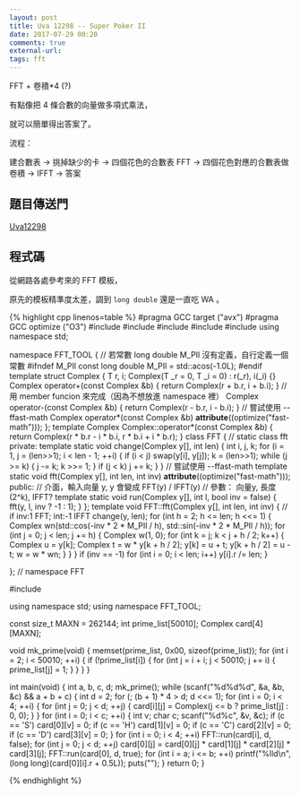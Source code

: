 ```yaml
---
layout: post
title: Uva 12298 -- Super Poker II
date: 2017-07-29 00:20
comments: true
external-url:
tags: fft
---
```


FFT + 卷積*4 (?)

有點像把 4 條合數的向量做多項式乘法，

就可以簡單得出答案了。

流程：

建合數表 -> 挑掉缺少的卡 -> 四個花色的合數表 FFT -> 四個花色對應的合數表做卷積 -> IFFT -> 答案

## 題目傳送門

[Uva12298](https://uva.onlinejudge.org/index.php?option=com_onlinejudge&Itemid=8&page=show_problem&problem=3719)

## 程式碼

從網路各處參考來的 FFT 模板，

原先的模板精準度太差，調到 `long double` 還是一直吃 WA 。

{% highlight cpp linenos=table %}
#pragma GCC target ("avx")
#pragma GCC optimize ("O3")
#include <algorithm>
#include <iostream>
#include <cmath>
#include <cstdio>
#include <cstring>
using namespace std;

namespace FFT_TOOL {
    // 若常數 long double M_PIl 沒有定義，自行定義一個常數
#ifndef M_PIl
    const long double M_PIl = std::acos(-1.0L);
#endif
    template <class T> struct Complex {
        T r, i;
        Complex(T _r = 0, T _i = 0) : r(_r), i(_i) {}
        Complex<T> operator+(const Complex<T> &b) { return Complex(r + b.r, i + b.i); } // 用 member funcion 來完成（因為不想放進 namespace 裡）
        Complex<T> operator-(const Complex<T> &b) { return Complex(r - b.r, i - b.i); }
        // 嘗試使用 --ffast-math
        Complex<T> operator*(const Complex<T> &b) __attribute__((optimize("fast-math")));
    };
    template <class T>
        Complex<T> Complex<T>::operator*(const Complex<T> &b) {
            return Complex<T>(r * b.r - i * b.i, r * b.i + i * b.r);
        }
    class FFT { // static class fft
        private:
            template <class T>
                static void change(Complex<T> y[], int len) {
                    int i, j, k;
                    for (i = 1, j = (len>>1); i < len - 1; ++i) {
                        if (i < j) swap(y[i], y[j]);
                        k = (len>>1);
                        while (j >= k) {
                            j -= k;
                            k >>= 1;
                        }
                        if (j < k) j += k;
                    }
                }
            // 嘗試使用 --ffast-math
            template <class T> static void fft(Complex<T> y[], int len, int inv) __attribute__((optimize("fast-math")));
        public:
            // 介面，輸入向量 y, y 會變成 FFT(y) / IFFT(y)
            // 參數： 向量y, 長度(2^k), IFFT?
            template <class T> static void run(Complex<T> y[], int l, bool inv = false) {
                fft(y, l, inv ? -1 : 1);
            }
    };
    template <class T>
        void FFT::fft(Complex<T> y[], int len, int inv) { // if inv:1 FFT; int:-1 IFFT
            change(y, len);
            for (int h = 2; h <= len; h <<= 1) {
                Complex<T> wn(std::cos(-inv * 2 * M_PIl / h), std::sin(-inv * 2 * M_PIl / h));
                for (int j = 0; j < len; j += h) {
                    Complex<T> w(1, 0);
                    for (int k = j; k < j + h / 2; k++) {
                        Complex<T> u = y[k];
                        Complex<T> t = w * y[k + h / 2];
                        y[k] = u + t;
                        y[k + h / 2] = u - t;
                        w = w * wn;
                    }
                }
            }
            if (inv == -1)
                for (int i = 0; i < len; i++)
                    y[i].r /= len;
        }

}; // namespace FFT

#include <cstring>

using namespace std;
using namespace FFT_TOOL;

const size_t MAXN = 262144;
int prime_list[50010];
Complex<long double> card[4][MAXN];

void mk_prime(void) {
    memset(prime_list, 0x00, sizeof(prime_list));
    for (int i = 2; i < 50010; ++i) {
        if (!prime_list[i]) {
            for (int j = i + i; j < 50010; j += i) {
                prime_list[j] = 1;
            }
        }
    }
}

int main(void) {
    int a, b, c, d;
    mk_prime();
    while (scanf("%d%d%d", &a, &b, &c) && a + b + c) {
        int d = 2;
        for (; (b + 1) * 4 > d; d <<= 1);
        for (int i = 0; i < 4; ++i) {
            for (int j = 0; j < d; ++j) {
                card[i][j] = Complex<long double>(j <= b ? prime_list[j] : 0, 0);
            }
        }
        for (int i = 0; i < c; ++i) {
            int v; char c;
            scanf("%d%c", &v, &c);
            if (c == 'S') card[0][v] = 0;
            if (c == 'H') card[1][v] = 0;
            if (c == 'C') card[2][v] = 0;
            if (c == 'D') card[3][v] = 0;
        }
        for (int i = 0; i < 4; ++i) FFT::run(card[i], d, false);
        for (int j = 0; j < d; ++j) card[0][j] = card[0][j] * card[1][j] * card[2][j] * card[3][j];
        FFT::run(card[0], d, true);
        for (int i = a; i <= b; ++i)
            printf("%lld\n", (long long)(card[0][i].r + 0.5L));
        puts("");
    }
    return 0;
}

{% endhighlight %}
